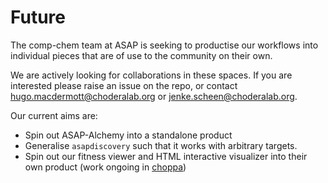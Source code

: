 Future
=======

The comp-chem team at ASAP is seeking to productise our workflows into individual pieces that are of use to the community on their own.

We are actively looking for collaborations in these spaces. If you are interested please raise an issue on the repo, or contact hugo.macdermott@choderalab.org or jenke.scheen@choderalab.org.

Our current aims are:

* Spin out ASAP-Alchemy into a standalone product
* Generalise `asapdiscovery` such that it works with arbitrary targets.
* Spin out our fitness viewer and HTML interactive visualizer into their own product (work ongoing in [choppa](https://github.com/asapdiscovery/choppa))
